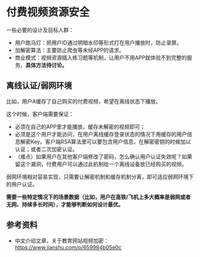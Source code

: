 # 付费视频资源安全

一些必要的设计及目标人群：
- 用户跑马灯：把用户ID通过明暗水印等形式打在用户播放时，防止录屏。
- 加解密算法：主要防止爬虫等未经APP的请求。
- 商业模式：视频资源插入练习题等机制，让用户不用APP就体验不到完整的服务。**具体方法待讨论。**

## 离线认证/弱网环境

比如，用户A缓存了自己购买的付费视频，希望在离线状态下播放。

这个时候，客户端需要保证：
- 必须在自己的APP里才能播放，缓存未解密的视频即可；
- 必须是这个用户才能访问，在用户离线缓存登录状态的情况下用缓存的用户信息解密Key。客户端RSA算法里可以要包含用户信息，在解密密钥的时候加以认证；或者二次加密认证。
- （难点）如果用户在其他客户端修改了密码，怎么确认用户认证失效呢？如果留这个漏洞，付费用户可以通过此机制给一个离线设备放已经购买的视频。

弱网环境相对容易实现，只需要让解密机制和缓存机制分离，即可适应弱网环境下的用户认证。

**需要一些特定情况下的场景数据（比如，用户在高铁/飞机上多大概率是弱网或者无网、持续多长时间），才能够判断如何设计最优。**


## 参考资料

- 中文介绍文章，关于教育网站视频加密：https://www.jianshu.com/p/659984b05e0c

